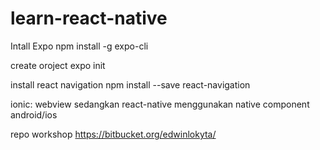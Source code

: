 # learn-react-native
Intall Expo
npm install -g expo-cli 

create oroject
expo init

install react navigation
npm install --save react-navigation

ionic: webview sedangkan react-native menggunakan native component android/ios

repo workshop 
https://bitbucket.org/edwinlokyta/

 
